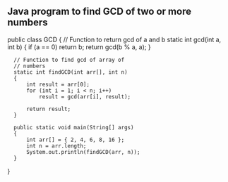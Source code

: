 
## Java program to find GCD of two or more numbers
 
  public class GCD {
      // Function to return gcd of a and b
      static int gcd(int a, int b)
      {
          if (a == 0)
              return b;
          return gcd(b % a, a);
      }

      // Function to find gcd of array of
      // numbers
      static int findGCD(int arr[], int n)
      {
          int result = arr[0];
          for (int i = 1; i < n; i++)
              result = gcd(arr[i], result);

          return result;
      }

      public static void main(String[] args)
      {
          int arr[] = { 2, 4, 6, 8, 16 };
          int n = arr.length;
          System.out.println(findGCD(arr, n));
      }
  }
 
